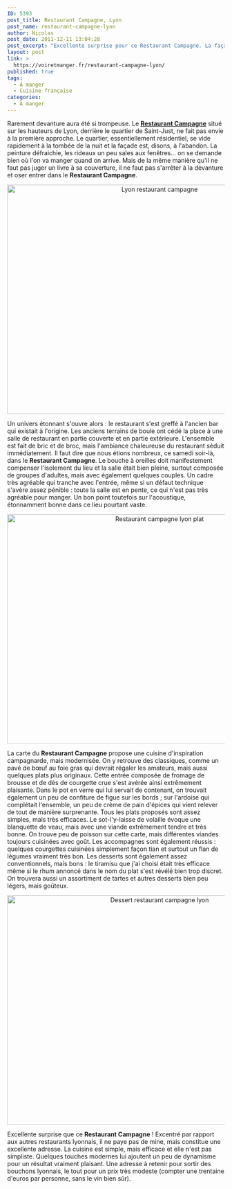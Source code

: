 ```yaml
---
ID: 5393
post_title: Restaurant Campagne, Lyon
post_name: restaurant-campagne-lyon
author: Nicolas
post_date: 2011-12-11 13:04:28
post_excerpt: "Excellente surprise pour ce Restaurant Campagne. La façade ne paye pas de mine, mais vous auriez tort de vous arrêter. À l'intérieur, on découvre un cadre chaleureux et surprenant, mais aussi une cuisine traditionnelle revisitée. Une réussite."
layout: post
link: >
  https://voiretmanger.fr/restaurant-campagne-lyon/
published: true
tags:
  - À manger
  - Cuisine française
categories:
  - À manger
---
```

<p>Rarement devanture aura été si trompeuse. Le <strong><a href="http://www.restaurant-campagne-lyon.com/">Restaurant Campagne</a></strong> situé sur les hauteurs de Lyon, derrière le quartier de Saint-Just, ne fait pas envie à la première approche. Le quartier, essentiellement résidentiel, se vide rapidement à la tombée de la nuit et la façade est, disons, à l'abandon. La peinture défraichie, les rideaux un peu sales aux fenêtres… on se demande bien où l'on va manger quand on arrive. Mais de la même manière qu'il ne faut pas juger un livre à sa couverture, il ne faut pas s'arrêter à la devanture et oser entrer dans le <strong>Restaurant Campagne</strong>.</p>

<div style="text-align: center;"><img class="aligncenter" style="border-style: initial; border-color: initial; border-width: 0px;" src="https://voiretmanger.fr/wp-content/uploads/2011/12/lyon-restaurant-campagne.jpg" alt="Lyon restaurant campagne" width="690" height="529" border="0" /></div>
<p>Un univers étonnant s'ouvre alors : le restaurant s'est greffé à l'ancien bar qui existait à l'origine. Les anciens terrains de boule ont cédé la place à une salle de restaurant en partie couverte et en partie extérieure. L'ensemble est fait de bric et de broc, mais l'ambiance chaleureuse du restaurant séduit immédiatement. Il faut dire que nous étions nombreux, ce samedi soir-là, dans le <strong>Restaurant Campagne</strong>. Le bouche à oreilles doit manifestement compenser l'isolement du lieu et la salle était bien pleine, surtout composée de groupes d'adultes, mais avec également quelques couples. Un cadre très agréable qui tranche avec l'entrée, même si un défaut technique s'avère assez pénible : toute la salle est en pente, ce qui n'est pas très agréable pour manger. Un bon point toutefois sur l'acoustique, étonnamment bonne dans ce lieu pourtant vaste.</p>

<div style="text-align: center;"><img class="aligncenter" style="border-style: initial; border-color: initial; border-width: 0px;" src="https://voiretmanger.fr/wp-content/uploads/2011/12/restaurant-campagne-lyon-plat.jpg" alt="Restaurant campagne lyon plat" width="690" height="529" border="0" /></div>
<p>La carte du <strong>Restaurant Campagne</strong> propose une cuisine d'inspiration campagnarde, mais modernisée. On y retrouve des classiques, comme un pavé de bœuf au foie gras qui devrait régaler les amateurs, mais aussi quelques plats plus originaux. Cette entrée composée de fromage de brousse et de dès de courgette crue s'est avérée ainsi extrêmement plaisante. Dans le pot en verre qui lui servait de contenant, on trouvait également un peu de confiture de figue sur les bords ; sur l'ardoise qui complétait l'ensemble, un peu de crème de pain d'épices qui vient relever de tout de manière surprenante. Tous les plats proposés sont assez simples, mais très efficaces. Le sot-l'y-laisse de volaille évoque une blanquette de veau, mais avec une viande extrêmement tendre et très bonne. On trouve peu de poisson sur cette carte, mais différentes viandes toujours cuisinées avec goût. Les accompagnes sont également réussis : quelques courgettes cuisinées simplement façon tian et surtout un flan de légumes vraiment très bon. Les desserts sont également assez conventionnels, mais bons : le tiramisu que j'ai choisi était très efficace même si le rhum annoncé dans le nom du plat s'est révélé bien trop discret. On trouvera aussi un assortiment de tartes et autres desserts bien peu légers, mais goûteux.</p>

<div style="text-align: center;"><img class="aligncenter" style="border-style: initial; border-color: initial; border-width: 0px;" src="https://voiretmanger.fr/wp-content/uploads/2011/12/dessert-restaurant-campagne-lyon.jpg" alt="Dessert restaurant campagne lyon" width="690" height="529" border="0" /></div>
<p>Excellente surprise que ce <strong>Restaurant Campagne</strong> ! Excentré par rapport aux autres restaurants lyonnais, il ne paye pas de mine, mais constitue une excellente adresse. La cuisine est simple, mais efficace et elle n'est pas simpliste. Quelques touches modernes lui ajoutent un peu de dynamisme pour un résultat vraiment plaisant. Une adresse à retenir pour sortir des bouchons lyonnais, le tout pour un prix très modeste (compter une trentaine d'euros par personne, sans le vin bien sûr).</p>